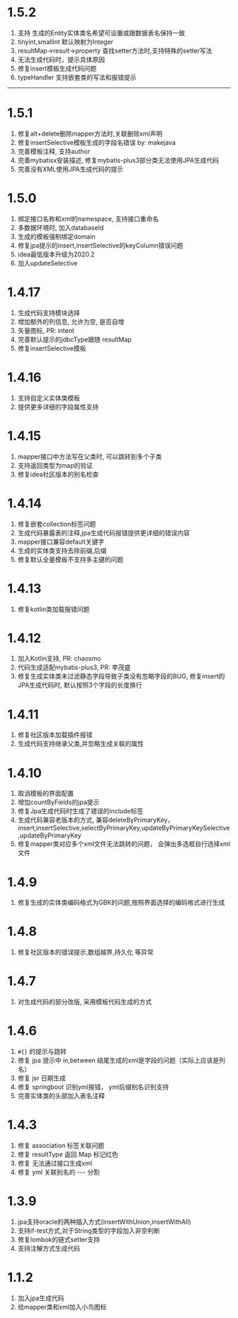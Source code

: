 # 1.5.2
1. 支持 生成的Entity实体类名希望可设置或跟数据表名保持一致
2. tinyint,smallint 默认映射为Integer
3. resultMap->result->property 查找setter方法时,支持特殊的setter写法
4. 无法生成代码时，提示具体原因
5. 修复insert模板生成代码问题
6. typeHandler 支持嵌套类的写法和报错提示
****
# 1.5.1
1. 修复alt+delete删除mapper方法时,关联删除xml声明
2. 修复insertSelective模板生成的字段名错误 by: makejava
3. 完善模板注释, 支持author
4. 完善mybatisx安装描述, 修复mybatis-plus3部分类无法使用JPA生成代码
5. 完善没有XML使用JPA生成代码的提示

# 1.5.0
1. 绑定接口名称和xml的namespace, 支持接口重命名
2. 多数据环境时, 加入databaseId
3. 生成的模板强制绑定domain
4. 修复jpa提示的insert,insertSelective的keyColumn错误问题
5. idea最低版本升级为2020.2
6. 加入updateSelective

# 1.4.17
1. 生成代码支持模块选择
2. 增加额外的列信息, 允许为空, 是否自增
3. 矢量图标, PR: intent
4. 完善默认提示的jdbcType跟随 resultMap
5. 修复insertSelective模板

# 1.4.16
1. 支持自定义实体类模板
2. 提供更多详细的字段属性支持

# 1.4.15
1. mapper接口中方法写在父类时, 可以跳转到多个子类
2. 支持返回类型为map的验证
3. 修复idea社区版本的别名检查

# 1.4.14
1. 修复嵌套collection标签问题
2. 生成代码暴露表的注释,jpa生成代码报错提供更详细的错误内容
3. mapper接口兼容default关键字
4. 生成的实体类支持去除前缀,后缀
5. 修复默认全量模板不支持多主键的问题

# 1.4.13
1. 修复kotlin类加载报错问题

# 1.4.12
1. 加入Kotlin支持, PR: chaosmo
2. 代码生成适配mybatis-plus3, PR: 李茂盛
3. 修复生成实体类未过滤静态字段导致子类没有忽略字段的BUG, 修复insert的JPA生成代码时, 默认按照3个字段的长度换行

# 1.4.11
1. 修复社区版本加载插件报错
2. 生成代码支持继承父类,并忽略生成关联的属性

# 1.4.10
1. 取消模板的界面配置
2. 增加countByFields的jpa提示
3. 修复Jpa生成代码时生成了错误的include标签
4. 生成代码兼容老版本的方式, 兼容deleteByPrimaryKey，insert,insertSelective,selectByPrimaryKey,updateByPrimaryKeySelective,updateByPrimaryKey
5. 修复mapper类对应多个xml文件无法跳转的问题， 会弹出多选框自行选择xml文件

# 1.4.9
1. 修复生成的实体类编码格式为GBK的问题,按照界面选择的编码格式进行生成

# 1.4.8
1. 修复社区版本的错误提示,数组越界,持久化 等异常

# 1.4.7
1. 对生成代码的部分改版, 采用模板代码生成的方式

# 1.4.6
1. `#{}` 的提示与跳转
2. 修复 jpa 提示中 in,between 结尾生成的xml是字段的问题（实际上应该是列名）
3. 修复 jsr 日期生成
4. 修复 springboot 识别yml报错， yml后缀别名识别支持
5. 完善实体类的头部加入表名注释

# 1.4.3
1. 修复 association 标签关联问题
2. 修复 resultType 返回 Map 标记红色
3. 修复 无法通过接口生成xml
4. 修复 yml 关联别名的 --- 分割

# 1.3.9
1. jpa支持oracle的两种插入方式(insertWithUnion,insertWithAll)
2. 支持if-test方式,对于String类型的字段加入非空判断
3. 修复lombok的链式setter支持
4. 支持注解方式生成代码

# 1.1.2
1. 加入jpa生成代码
2. 给mapper类和xml加入小鸟图标
